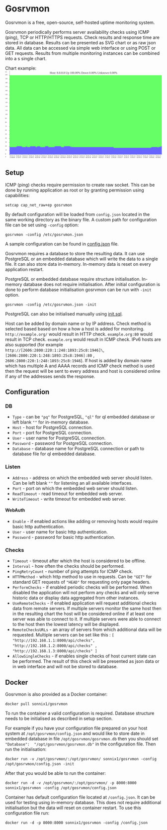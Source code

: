 # Gosrvmon

Gosrvmon is a free, open-source, self-hosted uptime monitoring system.

Gosrvmon periodically performs server availability checks using ICMP (ping), TCP or HTTP/HTTPS requests. Check results and response time are stored in database. Results can be presented as SVG chart or as raw json data. All data can be accessed via simple web interface or using POST or GET requests. Results from multiple monitoring instances can be combined into a s single chart.

Chart example:
![gosrvmon chart example](chart.svg)

## Setup

ICMP (ping) checks require permission to create raw socket. This can be done by running application as root or by granting permission using capabilities:

```
setcap cap_net_raw+ep gosrvmon
```

By default configuration will be loaded from `config.json` located in the same working directory as the binary file. A custom path for configuration file can be set using `-config` option:

```
gosrvmon -config /etc/gosrvmon.json
```

A sample configuration can be found in [config.json](config.json) file.

Gosrvmon requires a database to store the resulting data. It can use PostgreSQL or an embedded database which will write the data to a single file. It can also store data in-memory. In-memory data is reset on every application restart.

PostgreSQL or embedded database require structure initialisation. In-memory database does not require initialisation. After initial configuration is done to perform database initialisation gosrvmon can be run with `-init` option.

```
gosrvmon -config /etc/gosrvmon.json -init
```

PostgreSQL can also be initialised manually using [init.sql](init.sql).

Host can be added by domain name or by IP address. Check method is selected based based on how a how a host is added for monitoring. `http://example.org/` would result in HTTP check. `example.org:80` would result in TCP check. `example.org` would result in ICMP check. IPv6 hosts are also supported (for example `http://[2606:2800:220:1:248:1893:25c8:1946]\`, `[2606:2800:220:1:248:1893:25c8:1946]:80` , `2606:2800:220:1:248:1893:25c8:1946`). If host is added by domain name which has multiple A and AAAA records and ICMP check method is used then the request will be sent to every address and host is considered online if any of the addresses sends the response.

## Configuration

### DB
 * `Type` - can be `"pq"` for PostgreSQL, `"ql"` for ql embedded database or left blank `""` for in-memory database.
 * `Host` - host for PostgreSQL connection.
 * `Port` - port for PostgreSQL connection.
 * `User` - user name for PostgreSQL connection.
 * `Password` - password for PostgreSQL connection.
 * `Database` - database name for PostgreSQL connection or path to database file for ql embedded database.
 
### Listen
 * `Address` - address on which the embedded web server should listen. Can be left blank `""` for listening an all available interfaces.
 * `Port` - port on which the embedded web server should listen.
 * `ReadTimeout` - read timeout for embedded web server.
 * `WriteTimeout` - write timeout for embedded web server.

#### WebAuth
 * `Enable` - if enabled actions like adding or removing hosts would require basic http authentication.
 * `User` - user name for basic http authentication.
 * `Password` - password for basic http authentication.
 
### Checks
 * `Timeout` - timeout after which the host is considered to be offline.
 * `Interval` - how often the checks should be performed.
 * `PingRetryCount` - number of ping attempts for ICMP check.
 * `HTTPMethod` - which http method to use in requests. Can be `"GET"` for standard GET requests of `"HEAD"` for requesting only page headers.
 * `PerformChecks` - if enabled periodic checks will be performed. When disabled the application will not perform any checks and will only serve historic data or display data aggregated from other instances.
 * `UseRemoteChecks` - if enabled application will request additional checks data from remote servers. If multiple servers monitor the same host then in the resulting chart the host will be considered online if at least one server was able to connect to it. If multiple servers were able to connect to the host then the lowest latency will be displayed.
 * `RemoteChecksURLs` - an array of servers from which additional data will be requested. Multiple servers can be set like this : `[ "http://192.168.1.1:8000/api/checks", "http://192.168.1.2:8000/api/checks" , "http://192.168.1.3:8000/api/checks" ]`
 * `AllowSingleChecks` - if enables single checks of host current state can be performed. The result of this check will be presented as json data or in web interface and will not be stored to database.

## Docker

Gosrvmon is also provided as a Docker container:

```
docker pull sonnix1/gosrvmon
```

To run the container a valid configuration is required. Database structure needs to be initialised as described in setup section.

For example if you have your configuration file prepared on your host system at `/opt/gosrvmon/config.json` and would like to store date in embedded database in file `/opt/gosrvmon/gosrvmon.db` then you should set `"Database":  "/opt/gosrvmon/gosrvmon.db"` in the configuration file. Then run the initialisation:

```
docker run -v /opt/gosrvmon/:/opt/gosrvmon/ sonnix1/gosrvmon -config /opt/gosrvmon/config.json -init
```

After that you would be able to run the container:

```
docker run -d -v /opt/gosrvmon/:/opt/gosrvmon/ -p 8000:8000 sonnix1/gosrvmon -config /opt/gosrvmon/config.json
```

Container has default configuration file located at `/config.json`. It can be used for testing using in-memory database. This does not require additional initialisation but the data will reset on container restart. To use this configuration file run:

```
docker run -d -p 8000:8000 sonnix1/gosrvmon -config /config.json
```
